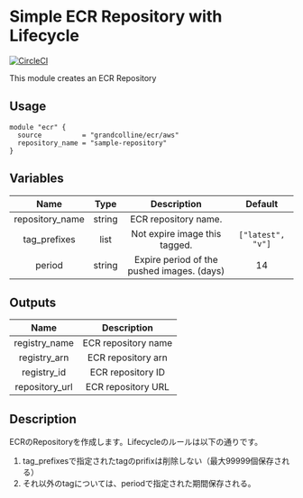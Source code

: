 # Simple ECR Repository with Lifecycle

[![CircleCI](https://circleci.com/gh/grandcolline/terraform-aws-ecr.svg?style=svg)](https://circleci.com/gh/grandcolline/terraform-aws-ecr)

This module creates an ECR Repository

## Usage

```hcl
module "ecr" {
  source          = "grandcolline/ecr/aws"
  repository_name = "sample-repository"
}
```

## Variables

|Name|Type|Description|Default|
|:-:|:-:|:-:|:-:|
|repository_name|string|ECR repository name.||
|tag_prefixes|list|Not expire image this tagged.|`["latest", "v"]`|
|period|string|Expire period of the pushed images. (days)|14|

## Outputs

|Name|Description|
|:-:|:-:|
|registry_name|ECR repository name|
|registry_arn|ECR repository arn|
|registry_id|ECR repository ID|
|repository_url|ECR repository URL|

## Description

ECRのRepositoryを作成します。Lifecycleのルールは以下の通りです。

1. tag_prefixesで指定されたtagのprifixは削除しない（最大99999個保存される）
2. それ以外のtagについては、periodで指定された期間保存される。

